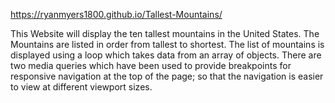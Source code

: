 https://ryanmyers1800.github.io/Tallest-Mountains/

This Website will display the ten tallest mountains in the United States. The Mountains are listed in order from tallest to shortest. The list of mountains is displayed using a loop which takes data from an array of objects.  There are two media queries which have been used to provide breakpoints for responsive navigation at the top of the page; so that the navigation is easier to view at different viewport sizes.
